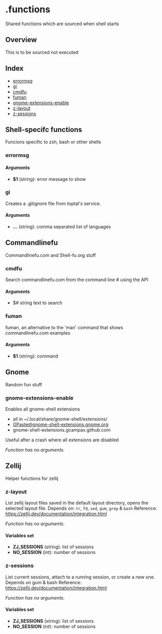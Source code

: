 # .functions

Shared functions which are sourced when shell starts

## Overview

This is to be sourced not executed

## Index

* [errormsg](#errormsg)
* [gi](#gi)
* [cmdfu](#cmdfu)
* [fuman](#fuman)
* [gnome-extensions-enable](#gnome-extensions-enable)
* [z-layout](#z-layout)
* [z-sessions](#z-sessions)

## Shell-specifc functions

Funcions specific to zsh, bash or other shells

### errormsg

#### Arguments

* **$1** (string): error message to show

### gi

Creates a .gitignore file from toptal's service.

#### Arguments

* **...** (string): comma separated list of languages

## Commandlinefu

Commandlinefu.com and Shell-fu.org stuff

### cmdfu

Search commandlinefu.com from the command line # using the API

#### Arguments

* $# string text to search

### fuman

fuman, an alternative to the 'man' command that shows commandlinefu.com examples

#### Arguments

* **$1** (string): command

## Gnome

Random fun stuff

### gnome-extensions-enable

Enables all gnome-shell extensions

* all in ~/.local/share/gnome-shell/extensions/
* GPaste@gnome-shell-extensions.gnome.org
* gnome-shell-extensions.gcampax.github.com

Useful after a crash where all extensions are disabled

_Function has no arguments._

## Zellij

Helper functions for zellij

### z-layout

List zellij layout files saved in the default layout directory, opens the selected layout file. Depends on: `tr`, `fd`, `sed`, `gum`, `grep` & `bash`
Reference: https://zellij.dev/documentation/integration.html

_Function has no arguments._

#### Variables set

* **ZJ_SESSIONS** (string): list of sessions
* **NO_SESSION** (int): number of sessions

### z-sessions

List current sessions, attach to a running session, or create a new one. Depends on gum & bash
Reference: https://zellij.dev/documentation/integration.html

_Function has no arguments._

#### Variables set

* **ZJ_SESSIONS** (string): list of sessions
* **NO_SESSION** (int): number of sessions


